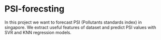 # PSI-forecsting
In this project we want to forecast PSI (Pollutants standards index) in singapore. We extract useful features of dataset and predict PSI values with SVR and KNN regression models.
